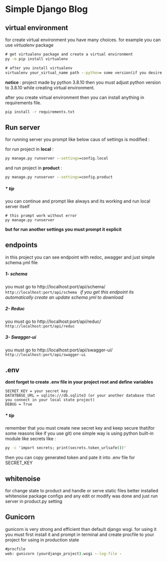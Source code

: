# Simple Django Blog


## virtual environment
for create virtual environment you have many choices. for example you can use *virtualenv* package
```cmd
# get virtualenv package and create a virtual environment
py -m pip install virtualenv
```
```cmd
# after you install virtualenv
virtualenv your_virtual_name path --python= some version(if you desire specific version)
```
**notice** : project made by python 3.8.10 then you must adjust python version to 3.8.10 while creating virtual environment.

after you create virtual environment then you can install anything in requirements file.
```cmd
pip install -r requirements.txt
```
## Run server
for running server you prompt like below caus of settings is modified :

for run project in **local** :

```cmd
py manage.py runserver --settings=config.local
```
and run project in **product** :
```cmd
py manage.py runserver --settings=config.product
```
##### * tip
you can continue and prompt like always and its working and run local server itself 
```cms
# this prompt work without error
py manage.py runserver
``` 
**but for run another settings you must prompt it explicit**

## endpoints
in this project you can see endpoint with redoc, awagger and just simple schema.yml file

##### 1- **schema**
you must go to http://localhost:port/api/schema/
`http://localhost:port/api/schema
`
*if you get this endpoint its automatically create an update schema.yml to download*
##### 2- **Reduc**
you must go to http://localhost:port/api/reduc/
`http://localhost:port/api/reduc
`
##### 3- **Swagger-ui**
you must go to http://localhost:port/api/swagger-ui/
`http://localhost:port/api/swagger-ui
`

## .env
**dont forget to create .env file in your project root and define variables**
```.env
SECRET_KEY = your secret key
DATATBASE_URL = sqlite:///db.sqlite3 (or your another database that you connect in your local state project)
DEBUG = True
```
##### * tip
remember that you must create new secret key and keep secure that(for some reasons like if you use git)
one simple way is using python built-in module like secrets like :
```cmd
py -c 'import secrets; print(secrets.token_urlsafe())'
```
then you can copy generated token and pate it into .env file for SECRET_KEY

## whitenoise
for change state to product and handle or serve static files better installed whitenoise package
configs and any edit or modify was done and just run server in product.py setting


## Gunicorn
gunicorn is very strong and efficient than default django wsgi.
for using it you must first install it and prompt in terminal and create procfile to your project for using in production state
```cmd
#procfile
web: gunicorn (yourdjango_project).wsgi --log-file -
```
